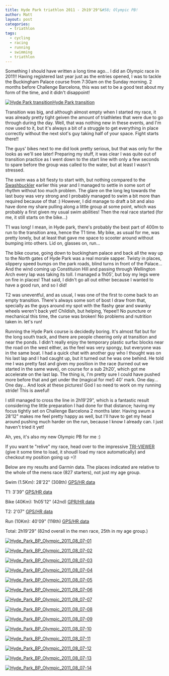 ```yaml
---
title: Hyde Park triathlon 2011 - 2h19'29"&#58; Olympic PB!
author: Matt
layout: post
categories:
  - triathlon
tags:
  - cycling
  - racing
  - running
  - swimming
  - triathlon
---
```

Something I should have written a long time ago... I did an Olympic race in 2011!! Having registered last year just as the entries opened, I was to tackle the Buckingham Palace course from 7:30am on the Sunday morning. 2 months before Challenge Barcelona, this was set to be a good test about my form of the time, and it didn't disappoint!
<!--more-->

<p class="attachement"><a href="{{ "transition.jpg" | image_path | cdn }}" title="Hyde Park transition" rel="lightbox[643]"><img src="{{ "transition_r300.jpg" | image_path | cdn }}" alt="Hyde Park transition" /><span>Hyde Park transition</span></a></p>

Transition was big, and although almost empty when I started my race, it was already pretty tight geiven the amount of triathletes that were due to go through during the day. Well, that was nothing new in these events, and I'm now used to it, but it's always a bit of a struggle to get everything in place correctly without the next slot's guy taking half of your space. Fight starts there!!

The guys' bikes next to me did look pretty serious, but that was only for the looks as we'll see later! Preparing my stuff, it was clear I was quite out of transition practice as I went down to the start line with only a few seconds to spare before the group was called to the water, but at least I wasn't stressed.

The swim was a bit fiesty to start with, but nothing compared to the [Swashbuckler][1] earlier this year and I managed to settle in some sort of rhythm without too much problem. The glare on the long leg towards the last buoy was very strong and I probably managed to swim a bit more than required because of that :) However, I did manage to draft a bit and also have done my share pulling along a little group at some point, which was probably a first given my usual swim abilities! Then the real race started (for me, it still starts on the bike...)

T1 was long! I mean, in Hyde park, there's probably the best part of 400m to run to the transition area, hence the T1 time. My bike, as usual for me, was pretty lonely, but at least that gave me space to scooter around without bumping into others. Lid on, glasses on, run...

The bike course, going down to buckingham palace and back all the way up to the North gates of Hyde Park was a real morale sapper. Twisty in places, slippery speed bumps on the park roads, blind turns in front of the Palace... And the wind coming up Constituion Hill and passing through Wellington Arch every lap was taking its toll. I managed a 1h05', but boy my legs were on fire in places! That said, I didn't go all out either because I wanted to have a good run, and so I did!

T2 was uneventful, and as usual, I was one of the first to come back to an empty transition. There's always some sort of bost I draw from that, specially as the guys around my spot with the flashy gear and swanky wheels weren't back yet! Childish, but helping, Yepee!! No puncture or mechanical this time, the curse was broken! No problems and nutrition taken in. let's run!

Running the Hyde Park course is decidedly boring. It's almost flat but for the long south track, and there are people cheering only at transition and near the ponds. I didn't really enjoy the temporary plastic surfac blocks near the road on the west either, as the feel was very spongy, but everyone was in the same boat. I had a quick chat with another guy who I thought was on his last lap and I had caught up, but it turned out he was one behind. He told me I was pretty fast and given my position in the race (turned out we started in the same wave), on course for a sub 2h20', which got me accelerate on the last lap. The thing is, I'm pretty sure I could have pushed more before that and get under the (magical for me!) 40' mark. One day... One day... And look at these pictures! God I so need to work on my running stride! This is aweful!

I still managed to cross the line in 2h19'29", which is a fantastic result considering the little preparation I had done for that distance; having my focus tightly set on Challenge Barcelona 2 months later. Having swum a 28'12" makes me feel pretty happy as well, but I'll have to get my head around pushing much harder on the run, because I know I already can. I just haven't tried it yet!

Ah, yes, it's also my new Olympic PB for me :)

If you want te "relive" my race, head over to the impressive <a title="Tri viewer" href="http://www.tri247.com/triviewer/GE.html#r=10314&r1=C11222">TRI-VIEWER</a> (give it some time to load, it shoudl load my race automatically) and checkout my position going up =)!

Below are my results and Garmin data. The places indicated are relative to the whole of the mens race (827 starters), not just my age group.

Swim (1.5Km): 28'22" (308th) <a title="Hyde Park Triathlon 2011 - Buckingham Palace Olympic course - SWIM data" href="http://connect.garmin.com/activity/104757188">GPS/HR data</a>

T1: 3'39" <a title="Hyde Park Triathlon 2011 - Buckingham Palace Olympic course - T1 data" href="http://connect.garmin.com/activity/104757191">GPS/HR data</a>

Bike (40Km): 1h05'12" (42nd) <a title="Hyde Park Triathlon 2011 - Buckingham Palace Olympic course  - BIKE data" href="http://connect.garmin.com/activity/104757203">GPR/HR data</a>

T2: 2'07" <a title="Hyde Park Triathlon 2011 - Buckingham Palace Olympic course - T2 data" href="http://connect.garmin.com/activity/104757210">GPS/HR data</a>

Run (10Km): 40'09" (116th) <a title="Hyde Park Triathlon 2011 - Buckingham Palace Olympic course  - RUN data" href="http://connect.garmin.com/activity/104757215">GPS/HR data</a>

Total: 2h19'29" (82nd overall in the men race, 25th in my age group.)

<div class='gallery'>
    <dl class='gallery-item'>
        <dt class='gallery-icon attachement'>
            <a href="{{ "Hyde_Park_BP_Olympic_2011_08_07-01.jpg" | image_path | cdn }}" title="Hyde_Park_BP_Olympic_2011_08_07-01" rel="lightbox[643]"><img src="{{ "Hyde_Park_BP_Olympic_2011_08_07-01_r300.jpg" | image_path | cdn }}" alt="Hyde_Park_BP_Olympic_2011_08_07-01" /></a>
        </dt>
    </dl>
    <dl class='gallery-item'>
        <dt class='gallery-icon attachement'>
            <a href="{{ "Hyde_Park_BP_Olympic_2011_08_07-02.jpg" | image_path | cdn }}" title="Hyde_Park_BP_Olympic_2011_08_07-02" rel="lightbox[643]"><img src="{{ "Hyde_Park_BP_Olympic_2011_08_07-02_r300.jpg" | image_path | cdn }}" alt="Hyde_Park_BP_Olympic_2011_08_07-02" /></a>
        </dt>
    </dl>
    <dl class='gallery-item'>
        <dt class='gallery-icon attachement'>
            <a href="{{ "Hyde_Park_BP_Olympic_2011_08_07-03.jpg" | image_path | cdn }}" title="Hyde_Park_BP_Olympic_2011_08_07-03" rel="lightbox[643]"><img src="{{ "Hyde_Park_BP_Olympic_2011_08_07-03_r300.jpg" | image_path | cdn }}" alt="Hyde_Park_BP_Olympic_2011_08_07-03" /></a>
        </dt>
    </dl>
    <dl class='gallery-item'>
        <dt class='gallery-icon attachement'>
            <a href="{{ "Hyde_Park_BP_Olympic_2011_08_07-04.jpg" | image_path | cdn }}" title="Hyde_Park_BP_Olympic_2011_08_07-04" rel="lightbox[643]"><img src="{{ "Hyde_Park_BP_Olympic_2011_08_07-04_r300.jpg" | image_path | cdn }}" alt="Hyde_Park_BP_Olympic_2011_08_07-04" /></a>
        </dt>
    </dl>
    <dl class='gallery-item'>
        <dt class='gallery-icon attachement'>
            <a href="{{ "Hyde_Park_BP_Olympic_2011_08_07-05.jpg" | image_path | cdn }}" title="Hyde_Park_BP_Olympic_2011_08_07-05" rel="lightbox[643]"><img src="{{ "Hyde_Park_BP_Olympic_2011_08_07-05_r300.jpg" | image_path | cdn }}" alt="Hyde_Park_BP_Olympic_2011_08_07-05" /></a>
        </dt>
    </dl>
    <dl class='gallery-item'>
        <dt class='gallery-icon attachement'>
            <a href="{{ "Hyde_Park_BP_Olympic_2011_08_07-06.jpg" | image_path | cdn }}" title="Hyde_Park_BP_Olympic_2011_08_07-06" rel="lightbox[643]"><img src="{{ "Hyde_Park_BP_Olympic_2011_08_07-06_r300.jpg" | image_path | cdn }}" alt="Hyde_Park_BP_Olympic_2011_08_07-06" /></a>
        </dt>
    </dl>
    <dl class='gallery-item'>
        <dt class='gallery-icon attachement'>
            <a href="{{ "Hyde_Park_BP_Olympic_2011_08_07-07.jpg" | image_path | cdn }}" title="Hyde_Park_BP_Olympic_2011_08_07-07" rel="lightbox[643]"><img src="{{ "Hyde_Park_BP_Olympic_2011_08_07-07_r300.jpg" | image_path | cdn }}" alt="Hyde_Park_BP_Olympic_2011_08_07-07" /></a>
        </dt>
    </dl>
    <dl class='gallery-item'>
        <dt class='gallery-icon attachement'>
            <a href="{{ "Hyde_Park_BP_Olympic_2011_08_07-08.jpg" | image_path | cdn }}" title="Hyde_Park_BP_Olympic_2011_08_07-08" rel="lightbox[643]"><img src="{{ "Hyde_Park_BP_Olympic_2011_08_07-08_r300.jpg" | image_path | cdn }}" alt="Hyde_Park_BP_Olympic_2011_08_07-08" /></a>
        </dt>
    </dl>
    <dl class='gallery-item'>
        <dt class='gallery-icon attachement'>
            <a href="{{ "Hyde_Park_BP_Olympic_2011_08_07-09.jpg" | image_path | cdn }}" title="Hyde_Park_BP_Olympic_2011_08_07-09" rel="lightbox[643]"><img src="{{ "Hyde_Park_BP_Olympic_2011_08_07-09_r300.jpg" | image_path | cdn }}" alt="Hyde_Park_BP_Olympic_2011_08_07-09" /></a>
        </dt>
    </dl>
    <dl class='gallery-item'>
        <dt class='gallery-icon attachement'>
            <a href="{{ "Hyde_Park_BP_Olympic_2011_08_07-10.jpg" | image_path | cdn }}" title="Hyde_Park_BP_Olympic_2011_08_07-10" rel="lightbox[643]"><img src="{{ "Hyde_Park_BP_Olympic_2011_08_07-10_r300.jpg" | image_path | cdn }}" alt="Hyde_Park_BP_Olympic_2011_08_07-10" /></a>
        </dt>
    </dl>
    <dl class='gallery-item'>
        <dt class='gallery-icon attachement'>
            <a href="{{ "Hyde_Park_BP_Olympic_2011_08_07-11.jpg" | image_path | cdn }}" title="Hyde_Park_BP_Olympic_2011_08_07-11" rel="lightbox[643]"><img src="{{ "Hyde_Park_BP_Olympic_2011_08_07-11_r300.jpg" | image_path | cdn }}" alt="Hyde_Park_BP_Olympic_2011_08_07-11" /></a>
        </dt>
    </dl>
    <dl class='gallery-item'>
        <dt class='gallery-icon attachement'>
            <a href="{{ "Hyde_Park_BP_Olympic_2011_08_07-12.jpg" | image_path | cdn }}" title="Hyde_Park_BP_Olympic_2011_08_07-12" rel="lightbox[643]"><img src="{{ "Hyde_Park_BP_Olympic_2011_08_07-12_r300.jpg" | image_path | cdn }}" alt="Hyde_Park_BP_Olympic_2011_08_07-12" /></a>
        </dt>
    </dl>
    <dl class='gallery-item'>
        <dt class='gallery-icon attachement'>
            <a href="{{ "Hyde_Park_BP_Olympic_2011_08_07-13.jpg" | image_path | cdn }}" title="Hyde_Park_BP_Olympic_2011_08_07-13" rel="lightbox[643]"><img src="{{ "Hyde_Park_BP_Olympic_2011_08_07-13_r300.jpg" | image_path | cdn }}" alt="Hyde_Park_BP_Olympic_2011_08_07-13" /></a>
        </dt>
    </dl>
    <dl class='gallery-item'>
        <dt class='gallery-icon attachement'>
            <a href="{{ "Hyde_Park_BP_Olympic_2011_08_07-24.jpg" | image_path | cdn }}" title="Hyde_Park_BP_Olympic_2011_08_07-14" rel="lightbox[643]"><img src="{{ "Hyde_Park_BP_Olympic_2011_08_07-14_r300.jpg" | image_path | cdn }}" alt="Hyde_Park_BP_Olympic_2011_08_07-14" /></a>
        </dt>
    </dl>
</div>

 [1]: /the-2011-swashbuckler-or-how-to-spend-5h-racing "The 2011 Swashbuckler – Or how to spend 5h racing"